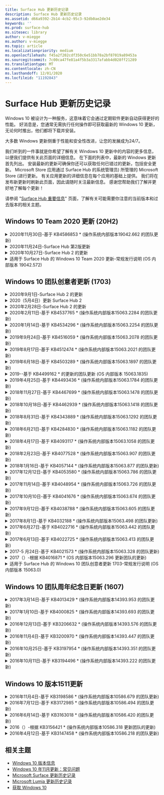 ```yaml
---
title: Surface Hub 更新历史记录
description: Surface Hub 更新历史记录
ms.assetid: d66a9392-2b14-4cb2-95c3-92db0ae2de34
keywords: ''
ms.prod: surface-hub
ms.sitesec: library
author: v-miegge
ms.author: v-miegge
ms.topic: article
ms.localizationpriority: medium
ms.openlocfilehash: f45a2f202cdf350c6e51bb78a2bf87019a89453a
ms.sourcegitcommit: 7c00ca47fe81a4f5b3a3317afabb4d028ff21289
ms.translationtype: MT
ms.contentlocale: zh-CN
ms.lasthandoff: 12/01/2020
ms.locfileid: "11192843"
---
```

# Surface Hub 更新历史记录

Windows 10 被设计为一种服务，这意味着它会通过定期软件更新自动获得更好的性能。 好消息是，您通常无需执行任何操作即可获取最新的 Windows 10 更新，无论何时推出，他们都将下载并安装。

大多数 Windows 更新侧重于性能和安全性改进，让您的发展成为24/7。

我们听到的一件事就是你希望了解有关 Windows 10 更新中的内容的更多信息，以便我们提供有关此页面的详细信息。 在下面的列表中，最新的 Windows 更新首先列出。 安装最新的更新可确保你还可以获取任何已错过的更新，包括安全更新。 Microsoft Store 应用通过 Surface Hub 的系统管理员) 所管理的 Microsoft Store (进行更新。 有关应用更新的详细信息在每个应用的基础上提供。
我们将在发布新更新时刷新此页面，因此请随时关注最新信息。 感谢您帮助我们了解并更好地了解每个更新！

请参阅 "[Surface Hub 重要信息](https://support.microsoft.com/products/surface-devices/surface-hub)" 页面，了解有关可能需要你注意的当前版本和过去版本的相关主题。

## Windows 10 Team 2020 更新 (20H2) 

<details>
<summary>2020年11月30日-基于 KB4586853 * (操作系统内部版本19042.662 的团队更新) </summary>

对 Surface Hub 的此更新包括质量改进和安全修补程序。 在 [Windows 10 更新历史记录](https://support.microsoft.com/help/4581839/windows-10-update-history)中尚未概括介绍 Surface Hub 的关键更新，包括：

* "更新至隐私设置" 页面以提供其他选项。
* 修复：确保结束会话清理完全删除所有与 Edge Chromium 相关的数据。
* 解决了已开始的会议未显示在欢迎/开始屏幕上的问题。
* 解决了非 en-us 区域设置的云恢复问题。
* Skype for Business
  * 改善方向音频性能。
  * 在 Skype for business 通话期间，减少了使用笔时的 "笔点击" 声音。
* 提高了注册到 Windows 预览体验计划的可靠性。
* 提高 Windows 团队外壳的可靠性。

请参阅 [Surface Hub 管理员指南](https://docs.microsoft.com/surface-hub/) ，了解如何启用/禁用设备功能和服务。 *[KB4586853](https://support.microsoft.com/help/4586853)
</details>

<details>
<summary>2020年11月24日-Surface Hub 第2版更新</summary>

此更新特定于 Surface Hub 2，并提供如下所述的驱动程序和固件更新：

* 表面 SMC 固件更新-3.91.139。0
  * 改善连接备用的可靠性。
* Surface 触控固件更新-3.91.139。0
  * 改善连接待机触摸响应。
* Surface USB 音频固件更新-3.91.139。0
* Surface Pen 固件更新-3.91.139。0
</details>

<details>
<summary>2020年10月27日-Surface Hub 2 的更新</summary>

此更新特定于 Surface Hub 2，并提供如下所述的驱动程序和固件更新：

* Surface System 聚合器固件更新-4.14.139。0
* Surface UEFI 更新-694.3386.768。0
</details>

<details>
<summary>适用于 Surface Hub 的 Windows 10 Team 2020 更新-常规发行说明 (OS 内部版本 19042.572) </summary>

对 Surface Hub 的此更新包括质量改进和安全修补程序。 在 "[windows 10 Team 2020 更新](https://docs.microsoft.com/surface-hub/surface-hub-2020-update-whats-new)" 的 "新增功能" 页面上注明 Surface Hub 的关键更新，但尚未在[Windows 10 更新历史记录](https://support.microsoft.com/help/4581839/windows-10-update-history)中列出。

请参阅 "[安装 Windows 10 Team 2020 更新](https://docs.microsoft.com/surface-hub/surface-hub-2020-update)" 页面，了解有关按区域、分发方法和设备类型更新可用性的详细信息。
</details>

## Windows 10 团队创意者更新 (1703) 

<details>
<summary>2020年9月1日-Surface Hub 2 的更新</summary>

此更新特定于 Surface Hub 2，并提供如下所述的驱动程序和固件更新：

* 表面 SMC 固件更新-1.177.139。0
  * 改进了字段修复方案。
* Surface SSD 固件更新-5.14.139。0
  * 提高系统稳定性。
* Surface 串口集线器驱动程序-9.40.139。0
  * 提高系统稳定性。
</details>

<details>
<summary>2020（5月4日）更新 Surface Hub 2</summary>

此更新特定于 Surface Hub 2，并提供如下所述的驱动程序和固件更新：

* Surface USB 音频驱动程序-15.3.6。0
  * 改善方向音频性能。
* 英特尔 (R) 显示音频驱动程序-10.27.0。5
  * 改进屏幕共享方案。
* 英特尔 (R) 图形驱动程序-26.20.100.7263
  * 提高系统稳定性。
* Surface System 驱动程序-1.7.139。0
  * 提高系统稳定性。
* 表面 SMC 固件更新-1.176.139。0
  * 提高系统稳定性。
</details>

<details>
<summary>2020年2月28日-Surface Hub 2 的更新</summary>

此更新特定于 Surface Hub 2，并提供如下所述的驱动程序和固件更新：

* Surface Integration 驱动程序-13.46.139。0 
  * 改善显示亮度方案。
* Intel (R) 管理引擎接口驱动程序-1914.12.0.1256
  * 提高系统稳定性。
* 表面 SMC 固件更新-1.161.139。0
  * 改善笔的电池性能。
* Surface UEFI 更新-694.2938.768。0
  * 提高系统稳定性。
</details>

<details>
<summary>2020年2月11日-基于 KB4537765 * (操作系统内部版本15063.2284 的团队更新) </summary>

对 Surface Hub 的此更新包括质量改进和安全修补程序。 在 [Windows 10 更新历史记录](https://support.microsoft.com/help/4018124/windows-10-update-history)中尚未概括介绍 Surface Hub 的关键更新，包括：

* 解决了 Skype for Business 通话期间，其他参与者无法听到集线器2的问题。
* 提高 Surface Hub 上某些阿拉伯语、希伯来语和其他 RTL 语言使用方案的可靠性。

请参阅 [Surface Hub 管理员指南](https://docs.microsoft.com/surface-hub/) ，了解如何启用/禁用设备功能和服务。
*[KB4537765](https://support.microsoft.com/help/4537765)
</details>

<details>
<summary>2020年1月14日-基于 KB4534296 * (操作系统内部版本15063.2254 的团队更新) </summary>

对 Surface Hub 的此更新包括质量改进和安全修补程序。 在 [Windows 10 更新历史记录](https://support.microsoft.com/help/4018124/windows-10-update-history)中尚未概括介绍 Surface Hub 的关键更新，包括：

* 解决 Microsoft Surface Hub 2 的日志收集问题。

请参阅 [Surface Hub 管理员指南](https://docs.microsoft.com/surface-hub/) ，了解如何启用/禁用设备功能和服务。
*[KB4534296](https://support.microsoft.com/help/4534296)
</details>

<details>
<summary>2019年9月24日-基于 KB4516059 * (操作系统内部版本15063.2078 的团队更新) </summary>

对 Surface Hub 的此更新包括质量改进和安全修补程序。 在 [Windows 10 更新历史记录](https://support.microsoft.com/help/4018124/windows-10-update-history)中尚未概括介绍 Surface Hub 的关键更新，包括：

 * 更新到 Surface Hub 2 恢复设置页面，准确反映恢复选项。
 * 更新到 Surface Hub 2 的 "欢迎" 屏幕以改善设备 recognizability。
 * 解决 Windows 团队 shell 后台显示错误的问题。
 * 解决了使用 MDM 策略配置时 "开始" 菜单布局的持久性问题。
 * 修复了浏览某些内部网站时发生的 Microsoft Edge 中的问题。
 * 修复了在全屏模式下进行演示时出现的 Skype for business 问题。

请参阅 [Surface Hub 管理员指南](https://docs.microsoft.com/surface-hub/) ，了解如何启用/禁用设备功能和服务。
*[KB4503289](https://support.microsoft.com/help/4503289)
</details>

<details>
<summary>2019年8月17日-基于 KB4512474 * (操作系统内部版本15063.2021 的团队更新) </summary>

对 Surface Hub 的此更新包括质量改进和安全修补程序。 在 [Windows 10 更新历史记录](https://support.microsoft.com/help/4018124/windows-10-update-history)中尚未概括介绍 Surface Hub 的关键更新，包括：

 * 确保集线器2的视频输出默认为 "重复" 模式。
 * 提高了 Surface Hub 上的一些阿拉伯语语言使用方案的可靠性。

请参阅 [Surface Hub 管理员指南](https://docs.microsoft.com/surface-hub/) ，了解如何启用/禁用设备功能和服务。
*[KB4503289](https://support.microsoft.com/help/4503289)
 </details>

<details>
<summary>2019年6月18日-基于 KB4503289 * (操作系统内部版本15063.1897 的团队更新) </summary>

对 Surface Hub 的此更新包括质量改进和安全修补程序。 在 [Windows 10 更新历史记录](https://support.microsoft.com/help/4018124/windows-10-update-history)中尚未概括介绍 Surface Hub 的关键更新，包括：

* 解决了阻止用户使用 Azure Active Directory 帐户登录到 Microsoft Surface Hub 设备的问题。 出现此问题的原因是以前的会话未成功结束。
* 将对 TLS 1.2 连接的支持添加到设备帐户设置方案中的标识提供程序和 Exchange。
* 修复了在集线器2上的硬件诊断应用的可靠性。 
* 修复以改进对集线器2的首次运行设置体验的一致性。 

请参阅 [Surface Hub 管理员指南](https://docs.microsoft.com/surface-hub/) ，了解如何启用/禁用设备功能和服务。
*[KB4503289](https://support.microsoft.com/help/4503289)
</details>

<details>
<summary>2019--基于 KB4499162 * 的更新的团队更新 (OS 内部版本 15063.1835) </summary>

对 Surface Hub 的此更新包括质量改进和安全修补程序。 在 [Windows 10 更新历史记录](https://support.microsoft.com/help/4018124/windows-10-update-history)中尚未概括介绍 Surface Hub 的关键更新，包括：

* 确保在启用 "使用设备帐户凭据" 功能后，不提示 Surface Hub 用户输入代理凭据。
* 解决了由于音频/视频未使用正确的代理而导致 Skype 连接无法定期失败的问题。
* 在 Skype for Business 中添加对 TLS 1.2 的支持。
* 当 Skype 服务器已禁用 TLS 1.0 或 TLS 1.1 时，解决 Skype 客户端中的 SIP 连接故障。

请参阅 [Surface Hub 管理员指南](https://docs.microsoft.com/surface-hub/) ，了解如何启用/禁用设备功能和服务。
*[KB4499162](https://support.microsoft.com/help/4499162)
</details>

<details>
<summary>2019年4月25日-基于 KB4493436 * (操作系统内部版本15063.1784 的团队更新) </summary>

对 Surface Hub 的此更新包括质量改进和安全修补程序。 在 [Windows 10 更新历史记录](https://support.microsoft.com/help/4018124/windows-10-update-history)中尚未概括介绍 Surface Hub 的关键更新，包括：

* 解决与 Surface Hub 连接的某些 USB 设备的视频和音频同步问题。

请参阅 [Surface Hub 管理员指南](https://docs.microsoft.com/surface-hub/) ，了解如何启用/禁用设备功能和服务。
*[KB4493436](https://support.microsoft.com/help/4493436)
</details>

<details>
<summary>2018年11月27日-基于 KB4467699 * (操作系统内部版本15063.1478 的团队更新) </summary>

对 Surface Hub 的此更新包括质量改进和安全修补程序。 在 [Windows 10 更新历史记录](https://support.microsoft.com/help/4018124/windows-10-update-history)中尚未概括介绍 Surface Hub 的关键更新，包括：

* 解决了阻止某些用户 Signing-In "我的会议和文件" 的问题。

请参阅 [Surface Hub 管理员指南](https://docs.microsoft.com/surface-hub/) ，了解如何启用/禁用设备功能和服务。
*[KBKB4467699](https://support.microsoft.com/help/KB4467699)
</details>

<details>
<summary>2018年10月18日-基于 KB4462939 * (操作系统内部版本15063.1418 的团队更新) </summary>

对 Surface Hub 的此更新包括质量改进和安全修补程序。 在 [Windows 10 更新历史记录](https://support.microsoft.com/help/4018124/windows-10-update-history)中尚未概括介绍 Surface Hub 的关键更新，包括：

* Skype for Business 修补程序： 
  * 解决从睡眠状态恢复时的 Skype for Business 连接问题
  * 解决了在设备连接到 Internet 时的 Skype for Business 网络连接问题
  * 解决从目录中搜索用户时的 Skype for Business 崩溃问题
* 解决了在企业代理环境中中心错误地报告 "无 Internet 连接" 的问题。
* 实施了一项功能，使客户能够通过新的白板体验。

请参阅 [Surface Hub 管理员指南](https://docs.microsoft.com/surface-hub/) ，了解如何启用/禁用设备功能和服务。
*[KB4462939](https://support.microsoft.com/help/4462939)
</details>

<details>
<summary>2018年8月31日-基于 KB4343889 * (操作系统内部版本15063.1292 的团队更新) </summary>

对 Surface Hub 的此更新包括质量改进和安全修补程序。 在 [Windows 10 更新历史记录](https://support.microsoft.com/help/4018124/windows-10-update-history)中尚未概括介绍 Surface Hub 的关键更新，包括：

* 添加对 Microsoft 团队的支持
* 解决 Intune 注册的任务管理问题
* 使管理员能够为中心禁用即时消息和电子邮件服务
* 针对 Surface Hub Skype for Business 应用程序的其他 bug 修复和可靠性改进

请参阅 [Surface Hub 管理员指南](https://docs.microsoft.com/surface-hub/) ，了解如何启用/禁用设备功能和服务。
*[KB4343889](https://support.microsoft.com/help/4343889)
</details>

<details>
<summary>2018年6月21日-基于 KB4284830 * (操作系统内部版本15063.1182 的团队更新) </summary>

对 Surface Hub 的此更新包括质量改进和安全修补程序。 在 [Windows 10 更新历史记录](https://support.microsoft.com/help/4018124/windows-10-update-history)中尚未概括介绍 Surface Hub 的关键更新，包括：

* 在 EMEA 地区对 GDPR 要求的支持的遥测更改

请参阅 [Surface Hub 管理员指南](https://docs.microsoft.com/surface-hub/) ，了解如何启用/禁用设备功能和服务。
*[KB4284830](https://support.microsoft.com/help/KB4284830)
</details>

<details>
<summary>2018年4月17日-基于 KB4093117 * (操作系统内部版本15063.1058 的团队更新) </summary>

对 Surface Hub 的此更新包括质量改进和安全修补程序。 在 [Windows 10 更新历史记录](https://support.microsoft.com/help/4018124/windows-10-update-history)中尚未概括介绍 Surface Hub 的关键更新，包括：

* 解决有线投影问题
* 为特定 MDM (移动设备管理) 策略启用批量更新
* 解决国际电话的电话拨号程序问题
* 解决两个 Surface Hub 加入同一会议时的图像解析问题
* 解决) 证书处理错误的 OMS (操作管理套件
* 解决了在会话结束时清理的安全问题
* 解决在将 Surface Hub 指定到通道149到165时的 Miracast 问题
  * 由于地区政府的规定，频道149至165将继续在欧洲、日本或以色列不可用

请参阅 [Surface Hub 管理员指南](https://docs.microsoft.com/surface-hub/) ，了解如何启用/禁用设备功能和服务。
*[KB4093117](https://support.microsoft.com/help/4093117)
</details>

<details>
<summary>2018年2月23日-基于 KB4077528 * (操作系统内部版本15063.907 的团队更新) </summary>

对 Surface Hub 的此更新包括质量改进和安全修补程序。 在 [Windows 10 更新历史记录](https://support.microsoft.com/help/4018124/windows-10-update-history)中尚未概括介绍 Surface Hub 的关键更新，包括：

* 解决了未正确应用 MDM 设置的问题
* 改进的清理过程

请参阅 [Surface Hub 管理员指南](https://docs.microsoft.com/surface-hub/) ，了解如何启用/禁用设备功能和服务。
*[KB4077528](https://support.microsoft.com/help/4077528)
</details>

<details>
<summary>2018年1月16日-基于 KB4057144 * (操作系统内部版本15063.877 的团队更新) </summary>

对 Surface Hub 的此更新包括质量改进和安全修补程序。 在 [Windows 10 更新历史记录](https://support.microsoft.com/help/4018124/windows-10-update-history)中尚未概括介绍 Surface Hub 的关键更新，包括：

* 通过 MDM 添加管理 "开始" 菜单磁贴布局的功能
* 有关密码旋转配置的 MDM 错误修复

请参阅 [Surface Hub 管理员指南](https://docs.microsoft.com/surface-hub/) ，了解如何启用/禁用设备功能和服务。
*[KB4057144](https://support.microsoft.com/help/4057144)
</details>

<details>
<summary>2017年12月12日-基于 KB4053580 * (操作系统内部版本15063.786 的团队更新) </summary>

对 Surface Hub 的此更新包括质量改进和安全修补程序。 在 [Windows 10 更新历史记录](https://support.microsoft.com/help/4018124/windows-10-update-history)中尚未概括介绍 Surface Hub 的关键更新，包括：

* 解决 Skype for Business 通话期间 (撕裂或闪烁) 相机视频闪烁
* 解决了通知中心 SSD ID 问题

请参阅 [Surface Hub 管理员指南](https://docs.microsoft.com/surface-hub/) ，了解如何启用/禁用设备功能和服务。
*[KB4053580](https://support.microsoft.com/help/4053580)
</details>

<details>
<summary>2017年11月14日-基于 KB4048954 * (操作系统内部版本15063.726 的团队更新) </summary>

对 Surface Hub 的此更新包括质量改进和安全修补程序。 在 [Windows 10 更新历史记录](https://support.microsoft.com/help/4018124/windows-10-update-history)中尚未概括介绍 Surface Hub 的关键更新，包括：

* 允许客户使用 MDM 策略启用 802.1 x 有线网络身份验证的功能更新。
* 一个功能更新，使用户可以在打开文件时动态选择其选择的应用程序。
* 修复：确保结束会话清理完全删除用户帐户和设备之间的所有连接。
* 改善清理时间以及 Miracast 连接时间的性能修复。
* 在广告 hock 会议期间引入了轻松的身份验证利用率。
* 修复：确保服务组件使用在设备上配置的同一代理。
* 减少并更全面地保护设备传输的遥测，从而减少带宽利用率。
* 启用允许用户在会议结束后向 Microsoft 提供反馈的功能。

请参阅 [Surface Hub 管理员指南](https://docs.microsoft.com/surface-hub/) ，了解如何启用/禁用设备功能和服务。
*[KB4048954](https://support.microsoft.com/help/4048954)
</details>

<details>
<summary>2017年10月10日-基于 KB4041676 * (操作系统内部版本15063.674 的团队更新) </summary>

对 Surface Hub 的此更新包括质量改进和安全修补程序。 在 [Windows 10 更新历史记录](https://support.microsoft.com/help/4018124/windows-10-update-history)中尚未概括介绍 Surface Hub 的关键更新，包括：

* Skype for Business
  * 解决了在从睡眠状态恢复时需要重新启动设备的问题。
  * 修复了外部联系人无法通过 Skype Online 中心帐户解决的问题。
* PowerPoint
  * 修复了某些 PowerPoint 演示文稿无法在中心上进行投影的问题。
* 常规
  * 修复以解决系统管理员无法禁用 USB 端口的问题。

*[KB4041676](https://support.microsoft.com/help/4041676)
</details>

<details>
<summary>2017年9月12日-基于 KB4038788 * (操作系统内部版本15063.605 的团队更新)  </summary>

对 Surface Hub 的此更新包括质量改进和安全修补程序。 在 [Windows 10 更新历史记录](https://support.microsoft.com/help/4018124/windows-10-update-history)中尚未概括介绍 Surface Hub 的关键更新，包括：

* 安全性
  * 解决从睡眠唤醒设备时 Bitlocker 的问题。
* 常规
  * 减少设备运行状况遥测的频率/数量，从而提高系统性能。
  * 修复了阻止设备收集系统日志的问题。

*[KB4038788](https://support.microsoft.com/help/4038788)
</details>

<details>
<summary>2017年8月1日-基于 KB4032188 * (操作系统内部版本15063.498 的团队更新) </summary>

* Skype for Business 
  * 解决了 Skype for Business Sign-In 问题，需要重试或重新启动系统。
  * 解决了不正确显示的 Skype for Business 会议时间。
  * 改进 Surface Hub Skype for business 可靠性的修补程序。

*[KB4032188](https://support.microsoft.com/help/4032188)
</details>

<details>
<summary>2017年6月27日-基于 KB4022716 * (操作系统内部版本15063.442 的团队更新) </summary>

对 Surface Hub 的此更新包括质量改进和安全修补程序。 在 [Windows 10 更新历史记录](https://support.microsoft.com/help/4018124/windows-10-update-history)中尚未概括介绍 Surface Hub 的关键更新，包括：

* 地址 NVIDIA 驱动程序崩溃可能会导致睡眠 84 "Surface Hub 断电，需要手动重启。
* 解决了某些应用无法在 84 "Surface Hub" 上启动的问题。

*[KB4022716](https://support.microsoft.com/help/4022716)
</details>

<details>
<summary>2017年6月13日-基于 KB4022725 * (操作系统内部版本15063.413 的团队更新) </summary>

对 Surface Hub 的此更新包括质量改进和安全修补程序。 在 [Windows 10 更新历史记录](https://support.microsoft.com/help/4018124/windows-10-update-history)中尚未概括介绍 Surface Hub 的关键更新，包括：

* 常规
  * 已解决笔墨迹丢弃的笔问题
  * 解决了导致 "清理" 会议时间延长的问题

*[KB4022725](https://support.microsoft.com/help/4022725)
</details>

<details>
<summary>2017-5 月24日-基于 KB4021573 * (操作系统内部版本15063.328 的团队更新) </summary>

对 Surface Hub 的此更新包括质量改进和安全修补程序。 在 [Windows 10 更新历史记录](https://support.microsoft.com/help/4018124/windows-10-update-history)中尚未概括介绍 Surface Hub 的关键更新，包括：

* 常规
  * 更新问题时，解决了代理设置保留问题

*[KB4021573](https://support.microsoft.com/help/4021573)
</details>

<details>
<summary>2017（）-根据 KB4016871 * (OS 内部版本15063.296 更新团队的更新) </summary>

对 Surface Hub 的此更新包括质量改进和安全修补程序。 在 [Windows 10 更新历史记录](https://support.microsoft.com/help/4018124/windows-10-update-history)中尚未概括介绍 Surface Hub 的关键更新，包括：

* 常规
  * 解决的睡眠/唤醒周期问题
  * 解决了多个重置和恢复问题
  * 解决 "更新历史记录" 选项卡问题
  * 已解决的 Miracast 服务启动问题
* 应用
  * 修复了应用包更新错误

*[KB4016871](https://support.microsoft.com/help/4016871)
</details>

<details>
<summary>适用于 Surface Hub 的 Windows 10 团队创意者更新 1703-常规发行说明 (OS 内部版本 15063.0) </summary>

对 Surface Hub 的此更新包括质量改进和安全修补程序。 在 [Windows 10 更新历史记录](https://support.microsoft.com/help/4018124/windows-10-update-history)中尚未概括介绍 Surface Hub 的关键更新，包括：

* 发展大屏幕体验 
  * 改进了欢迎和开始的会议轮播
  * 直接从 "开始" 菜单加入会议和结束会话
  * 在会话期间应用可以更好地利用屏幕
  * 简化的 Skype 控件
  * 改进了提供反馈的机制
* 访问我的个人内容 *
  * 欢迎或开始个人单一登录
  * 直接从 "开始" 菜单加入会议和结束会话
  * 通过 OneDrive for business 直接从 "开始" 访问个人文件
  * 预填充的与会者登录
  * 通过 "身份验证器" 应用简化的身份验证流 * *
* 部署 & 易管理性 
  * 通过批量预配简化了 OOBE 体验
  * 基于云的设备恢复服务
  * 企业客户端证书支持
  * 改进了代理凭据支持
  * 已添加和/improved Skype 服务质量 (QoS) 配置支持
  * 添加了在 "设置" 中设置默认设备音量的功能
  * 改进了针对 Surface Hub[设置](https://docs.microsoft.com/surface-hub/remote-surface-hub-management)的 MDM 支持
* 提高了安全性 
  * 已添加限制仅限 BitLocker 的 USB 驱动器的功能
  * 添加了通过 MDM 禁用 USB 端口的功能
  * 已添加在超时时禁用 "恢复会话" 功能的功能
  * 有线 802.1 x 支持添加
* 音频和投影
  * 杜比音频 "人体学扬声器" 增强功能
  * 在 Skype for Business 通话期间，减少了使用笔时的 "笔点击" 声音
  * 添加了对 Miracast 基础结构连接的支持
* 可靠性和性能修复程序
  * 解决了多个重置和恢复问题
  * 利用客户证书时已解决 Surface Hub Exchange 身份验证问题
  * 改进了 Wi-Fi 网络连接和凭据稳定性
  * 修复了视频播放期间的 "Miracast 音频" 弹出和同步问题
  * 用于禁用自动连接行为的包含设置

* 单一登录功能需要使用 Office365 和 OneDrive for business * * 请参阅管理员指南了解服务要求

</details>

## Windows 10 团队周年纪念日更新 (1607) 

<details>
<summary>2017年3月14日-基于 KB4013429 * (操作系统内部版本14393.953 的团队更新) </summary>

对 Surface Hub 的此更新包括质量改进和安全修补程序。 在 [Windows 10 更新历史记录](https://support.microsoft.com/help/4018124/windows-10-update-history)中尚未概括介绍 Surface Hub 的关键更新，包括：

* 常规
  * 文件资源管理器的安全修补程序阻止导航到受限制的文件位置
* Skype for Business
  * 在基于远程桌面的屏幕共享中修复到地址延迟

*[KB4013429](https://support.microsoft.com/help/4013429)
</details>

<details>
<summary>2017年1月10日-基于 KB4000825 * (操作系统内部版本14393.693 的团队更新) </summary>

对 Surface Hub 的此更新包括质量改进和安全修补程序。 在 [Windows 10 更新历史记录](https://support.microsoft.com/help/4018124/windows-10-update-history)中尚未概括介绍 Surface Hub 的关键更新，包括：

* 支持选择用于物理日语键盘的106/109 键盘布局

*[KB4000825](https://support.microsoft.com/help/4000825)
</details>

<details>
<summary>2016年12月13日-基于 KB3206632 * (操作系统内部版本14393.576 的团队更新) </summary>

对 Surface Hub 的此更新包括质量改进和安全修补程序。 在 [Windows 10 更新历史记录](https://support.microsoft.com/help/4018124/windows-10-update-history)中尚未概括介绍 Surface Hub 的关键更新，包括：

* 解决有线连接音频失真问题

*[KB3206632](https://support.microsoft.com/help/3206632)
</details>

<details>
<summary>2016年11月4日-基于 KB3200970 * (操作系统内部版本14393.447 的团队更新) </summary>

此更新到 Windows 10 团队周年纪念更新 (版本 1607) 用于 Surface Hub，包括质量改进和安全修补程序。 在 [Windows 10 更新历史记录](https://support.microsoft.com/help/4018124/windows-10-update-history)中尚未概括介绍 Surface Hub 的关键更新，包括：

* 用于改进可靠性的 Skype for Business 缺陷修复程序

*[KB3200970](https://support.microsoft.com/help/3200970)
</details>

<details>
<summary>2016年10月25日-基于 KB3197954 * (操作系统内部版本14393.351 的团队更新) </summary>

对 Surface Hub 的此更新包括质量改进和安全修补程序。 在 [Windows 10 更新历史记录](https://support.microsoft.com/help/4018124/windows-10-update-history)中尚未概括介绍 Surface Hub 的关键更新，包括：

* 支持操作系统和 Bios 中的新睡眠功能，以减少 Surface Hub 的电源消耗并提高其长期可靠性
* 常规
  * 解决屏幕键盘有时不会出现的情况
  * 解决打开计划会议时偶尔出现的白板应用程序切换
  * 解决了在重置设备后阻止管理员更改本地管理员密码的问题
  * 在设备重置期间，BIOS 更改解决了状态栏跟踪问题
  * UEFI 更新解决断电问题

*[KB3197954](https://support.microsoft.com/help/3197954)
</details>

<details>
<summary>2016年10月11日-基于 KB3194496 * (操作系统内部版本14393.222 的团队更新) </summary>

此更新将 Windows 10 团队周年更新带入 Surface Hub，包括质量改进和安全修补程序。  (设备安装后，将运行 Windows 10 版本1607。对 Surface Hub ) 关键更新，在 [Windows 10 更新历史记录](https://support.microsoft.com/help/4018124/windows-10-update-history)中尚未列出，包括：

* Skype for Business
  * 加入会议时的性能改进，包括使用联盟帐户加入会议时的问题
  * 基于视频的屏幕共享 (VBSS) 支持现在可在 Surface Hub 的 Skype for business 上使用
  * 解决了5分钟的空闲时间问题后已断开连接
  * 解决了 Skype 集线器到集线器屏幕共享故障
  * 对 Skype 视频的改进，包括：
    * 在具有多个视频演示者的会议期间丢失视频
    * 通话过程中的视频裁剪
    * 其他参与者无法显示的传出呼叫视频
  * UPN 登录错误的解决问题
  * 在使用会话初始协议 (SIP) 通话期间解决了使用拨号盘的问题
* 白板
  * 用户现在可以通过 "共享" 功能，使用 OneDrive online 服务 (保存和撤回白板会话) 
  * 改进了从 dock 中删除笔时的启动白板
* 应用
  * 预安装 OneDrive 应用，用于访问个人和工作文件
  * 预安装的照片应用，查看照片和视频
  * 预安装的 PowerBI 应用，用于查看仪表板
  * Office 应用（Word、Excel、PowerPoint）都支持墨迹
  * Surface Hub 上的边缘现在支持基于 Flash 的网站
* 常规
  * 已启用音频设备选择 (使用外部音频设备连接的 Surface Hub) 
  * 已支持 DisplayPort 输出连接器上的 HDCP 支持
  * 系统 UI 更改为可用性优化设置 (有关其他详细信息，请参阅 [用户和管理员指南](https://www.microsoft.com/surface/support/surface-hub)) 
  * Bug 修复和性能优化，可加速 Azure Active Directory 登录流
  * 显著改进了重置和还原 Surface Hub 所需的时间
  * 已在设置内添加了 Windows Defender UI
  * 改进的 UX 触摸开始
  * 通过 Miracast 支持的设备支持超过1080p 的无线投影支持
  * 已解决启动时出现 "没有 internet 连接" 和 "约会可能已过期" 的错误通知状态
  * 改进了屏幕键盘的可靠性
  * 有关使用 Windows 映像 & 配置设计器 (ICD) 和改进的针对 Operations Management Suite (OMS 的 Surface Hub 监控解决方案的更多支持。) 

*[KB3194496](https://support.microsoft.com/help/3194496)
</details>

## Windows 10 版本1511更新

<details>
<summary>2016年11月4日-基于 KB3198586 * (操作系统内部版本10586.679 的团队更新) </summary>

对 Windows 10 Team (版本 1511) 到 Surface Hub 的此更新包括在 [Windows 10 更新历史记录](https://support.microsoft.com/help/4018124/windows-10-update-history)中概括的质量改进和安全修补程序。 此更新中没有特定于 Surface Hub 的项目。

*[KB3198586](https://support.microsoft.com/help/3198586)
</details>

<details>
<summary>2016年7月12日-基于 KB3172985 * (操作系统内部版本10586.494 的团队更新) </summary>

此更新包括质量改进和安全修补程序。 此更新中未引入任何新的操作系统功能。 特定于 Surface Hub 的关键更改 (那些尚未包含在 [Windows 10 更新历史记录](https://support.microsoft.com/help/4018124/windows-10-update-history)) 中的内容，包括：

* 修复了导致 Windows 系统崩溃的问题
* 修复了导致重复边缘崩溃的问题
* 修复了导致预关闭服务崩溃的问题
* 修复了会话后无法正确删除某些应用数据的问题
* 更新了 Broadcom NFC 驱动程序以提高 NFC 性能
* 更新了 Marvell Wi-Fi 驱动程序以提高 Miracast 性能
* 已更新的 Nvidia 驱动程序，可修复 84 "Surface Hub 设备显示暗淡或模糊内容的显示 bug
* 修复了许多 Skype for Business 问题，包括： 
  * 导致 Skype for Business 在会议期间断开连接的问题
  * 当会议组织者在联合配置中时，用户无法加入会议的问题
  * 启用 Skype for Business 应用程序共享
  * 导致 Skype 应用程序崩溃的问题
* 在 "设置" 中添加了提示，通知用户当设备重置在完成之前中断时，操作系统可能会损坏

*[KB3172985](https://support.microsoft.com/help/3172985)
</details>

<details>
<summary>2016年6月14日-基于 KB3163018 * (操作系统内部版本10586.420 的团队更新) </summary>

对 Surface Hub 的此更新包括质量改进和安全修补程序。 此更新中未引入任何新的操作系统功能。 在 [Windows 10 更新历史记录](https://support.microsoft.com/help/4018124/windows-10-update-history)中尚未概括介绍 Surface Hub 的关键更新，包括：

* 受限制的版本。 有关 Surface Hub 特定程序包详细信息，请参阅2016年7月12日- [KB3172985](https://support.microsoft.com/en-us/help/3172985) (操作系统内部版本 10586.494) 

*[KB3163018](https://support.microsoft.com/help/3163018)
</details>

<details>
<summary>2016（）-根据 KB3156421 * (操作系统内部版本10586.318 更新团队的更新) </summary>

对 Surface Hub 的此更新包括质量改进和安全修补程序。 此更新中未引入任何新的操作系统功能。 在 [Windows 10 更新历史记录](https://support.microsoft.com/help/4018124/windows-10-update-history)中尚未概括介绍 Surface Hub 的关键更新，包括：

* 修复了阻止某些应用商店应用 (OneDrive) 安装的问题
* 修复了导致触摸输入停止在应用程序中响应的问题

*[KB3156421](https://support.microsoft.com/help/3156421)
</details>

<details>
<summary>2016年4月12日-基于 KB3147458 * (操作系统内部版本10586.218 的团队更新) </summary>

对 Surface Hub 的此更新包括质量改进和安全修补程序。 此更新中未引入任何新的操作系统功能。 在 [Windows 10 更新历史记录](https://support.microsoft.com/help/4018124/windows-10-update-history)中尚未概括介绍 Surface Hub 的关键更新，包括：

* 修复了无法在会话之间正确重置卷级别的问题

*[KB3147458](https://support.microsoft.com/help/3147458)
</details>

## 相关主题

* [Windows 10 版本信息](https://go.microsoft.com/fwlink/p/?LinkId=724328)
* [Windows 10 年11月更新：常见问题](https://windows.microsoft.com/windows-10/windows-update-faq)
* [Microsoft Surface 更新历史记录](https://go.microsoft.com/fwlink/p/?LinkId=724327)
* [Microsoft Lumia 更新历史记录](https://go.microsoft.com/fwlink/p/?LinkId=785968)
* [获取 Windows 10](https://go.microsoft.com/fwlink/p/?LinkId=616447)
